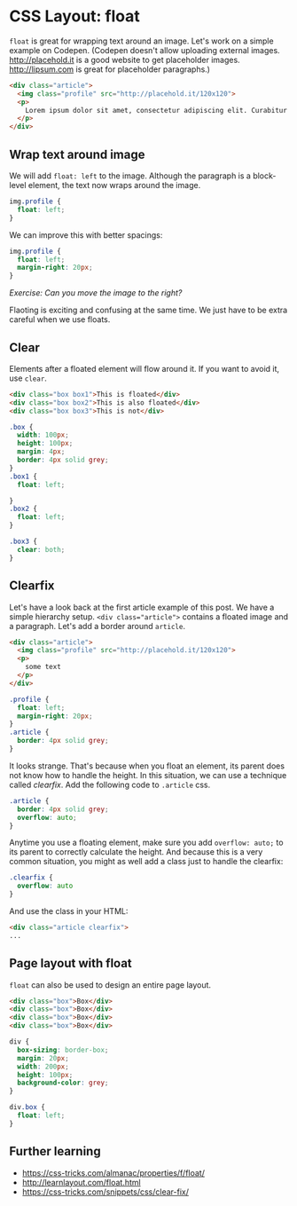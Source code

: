 # CSS Layout: float

`float` is great for wrapping text around an image. Let's work on a simple example on Codepen. (Codepen doesn't allow uploading external images. http://placehold.it is a good website to get placeholder images. http://lipsum.com is great for placeholder paragraphs.)

```html
<div class="article">
  <img class="profile" src="http://placehold.it/120x120">
  <p>
    Lorem ipsum dolor sit amet, consectetur adipiscing elit. Curabitur non eros ac tortor facilisis porttitor. Praesent est ligula, ultricies nec massa a, sodales varius magna. Vestibulum sit amet sagittis tellus, sed faucibus risus. Mauris et dapibus libero. Quisque venenatis consectetur vestibulum. Nam rutrum nisi hendrerit justo placerat, ac consectetur magna bibendum. Mauris condimentum ultricies eleifend. Suspendisse potenti. Sed tempus nunc condimentum, vulputate elit nec, sagittis odio. Phasellus ipsum justo, posuere at libero sit amet, vulputate laoreet felis. Curabitur at pulvinar diam, quis tempor tellus.
  </p>
</div>
```

## Wrap text around image
We will add `float: left` to the image. Although the paragraph is a block-level element, the text now wraps around the image.
```css
img.profile {
  float: left;
}
```

We can improve this with better spacings:
```css
img.profile {
  float: left;
  margin-right: 20px;
}
```

*Exercise: Can you move the image to the right?*

Flaoting is exciting and confusing at the same time. We just have to be extra careful when we use floats.

## Clear
Elements after a floated element will flow around it. If you want to avoid it, use `clear`.

```html
<div class="box box1">This is floated</div>
<div class="box box2">This is also floated</div>
<div class="box box3">This is not</div>
```
```css
.box {
  width: 100px;
  height: 100px;
  margin: 4px;
  border: 4px solid grey;
}
.box1 {
  float: left;

}
.box2 {
  float: left;
}

.box3 {
  clear: both;
}
```

## Clearfix
Let's have a look back at the first article example of this post. We have a simple hierarchy setup. `<div class="article">` contains a floated image and a paragraph. Let's add a border around `article`.

```html
<div class="article">
  <img class="profile" src="http://placehold.it/120x120">
  <p>
    some text
  </p>
</div>
```
```css
.profile {
  float: left;
  margin-right: 20px;
}
.article {
  border: 4px solid grey;
}
```

It looks strange. That's because when you float an element, its parent does not know how to handle the height. In this situation, we can use a technique called *clearfix*. Add the following code to `.article` css.

```css
.article {
  border: 4px solid grey;
  overflow: auto;
}
```
Anytime you use a floating element, make sure you add `overflow: auto;` to its parent to correctly calculate the height. And because this is a very common situation, you might as well add a class just to handle the clearfix:
```css
.clearfix {
  overflow: auto
}
```

And use the class in your HTML:
```html
<div class="article clearfix">
...
```



## Page layout with float

`float` can also be used to design an entire page layout.

```html
<div class="box">Box</div>
<div class="box">Box</div>
<div class="box">Box</div>
<div class="box">Box</div>
```

```css
div {
  box-sizing: border-box;
  margin: 20px;
  width: 200px;
  height: 100px;
  background-color: grey;
}

div.box {
  float: left;
}
```

## Further learning
- https://css-tricks.com/almanac/properties/f/float/
- http://learnlayout.com/float.html
- https://css-tricks.com/snippets/css/clear-fix/

